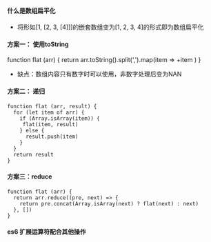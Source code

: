 #### 什么是数组扁平化
- 将形如[1, [2, 3, [4]]]的嵌套数组变为[1, 2, 3, 4]的形式即为数组扁平化
#### 方案一： 使用toString
function flat (arr) {
  return arr.toString().split(',').map(item => +item )
}

- 缺点：数组内容只有数字时可以使用，非数字处理后变为NAN

#### 方案二： 递归
```
function flat (arr, result) {
  for (let item of arr) {
    if (Array.isArray(item)) {
     flat(item, result)
    } else {
      result.push(item)
    }
  }
  return result
}
```
#### 方案三：reduce
```
function flat (arr) {
  return arr.reduce((pre, next) => {
    return pre.concat(Array.isArray(next) ? flat(next) : next)
  }, [])
}
```

#### es6 扩展运算符配合其他操作